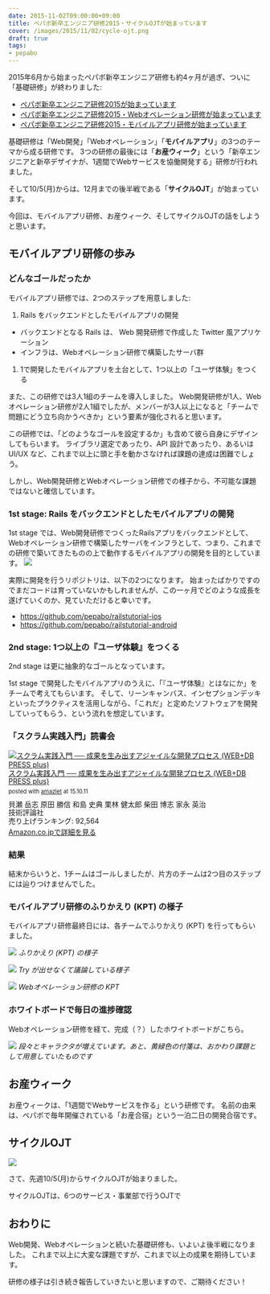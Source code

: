 ```yaml
---
date: 2015-11-02T09:00:00+09:00
title: ペパボ新卒エンジニア研修2015・サイクルOJTが始まっています
cover: /images/2015/11/02/cycle-ojt.png
draft: true
tags:
- pepabo
---
```

2015年6月から始まったペパボ新卒エンジニア研修も約4ヶ月が過ぎ、ついに「基礎研修」が終わりました:

- [ペパボ新卒エンジニア研修2015が始まっています](/2015/06/14/pepabo-engineer-training-2015/)
- [ペパボ新卒エンジニア研修2015・Webオペレーション研修が始まっています](/2015/07/20/pepabo-web-operation-training-2015/)
- [ペパボ新卒エンジニア研修2015・モバイルアプリ研修が始まっています](/2015/08/18/pepabo-mobile-app-training-2015/)

基礎研修は「Web開発」「Webオペレーション」「**モバイルアプリ**」の3つのテーマから成る研修です。
3つの研修の最後には「**お産ウィーク**」という「新卒エンジニアと新卒デザイナが、1週間でWebサービスを協働開発する」研修が行われました。

そして10/5(月)からは、12月までの後半戦である「**サイクルOJT**」が始まっています。

今回は、モバイルアプリ研修、お産ウィーク、そしてサイクルOJTの話をしようと思います。

モバイルアプリ研修の歩み
---

### どんなゴールだったか

モバイルアプリ研修では、2つのステップを用意しました:

1. Rails をバックエンドとしたモバイルアプリの開発
  - バックエンドとなる Rails は、 Web 開発研修で作成した Twitter 風アプリケーション
  - インフラは、Webオペレーション研修で構築したサーバ群
1. 1で開発したモバイルアプリを土台として、1つ以上の「ユーザ体験」をつくる

また、この研修では3人1組のチームを導入しました。
Web開発研修が1人、Webオペレーション研修が2人1組でしたが、メンバーが3人以上になると「チームで問題にどう立ち向かうべきか」という要素が強化されると思います。

この研修では、「どのようなゴールを設定するか」も含めて彼ら自身にデザインしてもらいます。
ライブラリ選定であったり、API 設計であったり、あるいは UI/UX など、これまで以上に頭と手を動かさなければ課題の達成は困難でしょう。

しかし、Web開発研修とWebオペレーション研修での様子から、不可能な課題ではないと確信しています。

### 1st stage: Rails をバックエンドとしたモバイルアプリの開発


1st stage では、Web開発研修でつくったRailsアプリをバックエンドとして、Webオペレーション研修で構築したサーバをインフラとして、つまり、これまでの研修で築いてきたものの上で動作するモバイルアプリの開発を目的としています。
![](/images/2015/08/18/1st_stage.png)

実際に開発を行うリポジトリは、以下の2つになります。
始まったばかりですのでまだコードは育っていないかもしれませんが、この一ヶ月でどのような成長を遂げていくのか、見ていただけると幸いです。

- https://github.com/pepabo/railstutorial-ios
- https://github.com/pepabo/railstutorial-android

### 2nd stage: 1つ以上の『ユーザ体験』をつくる

2nd stage は更に抽象的なゴールとなっています。

1st stage で開発したモバイルアプリのうえに、「『ユーザ体験』とはなにか」をチームで考えてもらいます。
そして、リーンキャンバス、インセプションデッキといったプラクティスを活用しながら、「これだ」と定めたソフトウェアを開発していってもらう、という流れを想定しています。

### 「スクラム実践入門」読書会

<div class="amazlet-box" style="margin-bottom:0px;"><div class="amazlet-image" style="float:left;margin:0px 12px 1px 0px;"><a href="http://www.amazon.co.jp/exec/obidos/ASIN/4774172367/hifumiass-22/ref=nosim/" name="amazletlink" target="_blank"><img src="http://ecx.images-amazon.com/images/I/51ABflXRwZL.jpg" alt="スクラム実践入門 ── 成果を生み出すアジャイルな開発プロセス (WEB+DB PRESS plus)" style="border: none;" /></a></div><div class="amazlet-info" style="line-height:120%; margin-bottom: 10px"><div class="amazlet-name" style="margin-bottom:10px;line-height:120%"><a href="http://www.amazon.co.jp/exec/obidos/ASIN/4774172367/hifumiass-22/ref=nosim/" name="amazletlink" target="_blank">スクラム実践入門 ── 成果を生み出すアジャイルな開発プロセス (WEB+DB PRESS plus)</a><div class="amazlet-powered-date" style="font-size:80%;margin-top:5px;line-height:120%">posted with <a href="http://www.amazlet.com/" title="amazlet" target="_blank">amazlet</a> at 15.10.11</div></div><div class="amazlet-detail">貝瀬 岳志 原田 勝信 和島 史典 栗林 健太郎 柴田 博志 家永 英治 <br />技術評論社 <br />売り上げランキング: 92,564<br /></div><div class="amazlet-sub-info" style="float: left;"><div class="amazlet-link" style="margin-top: 5px"><a href="http://www.amazon.co.jp/exec/obidos/ASIN/4774172367/hifumiass-22/ref=nosim/" name="amazletlink" target="_blank">Amazon.co.jpで詳細を見る</a></div></div></div><div class="amazlet-footer" style="clear: left"></div></div>

### 結果

結末からいうと、1チームはゴールしましたが、片方のチームは2つ目のステップには辿りつけませんでした。

### モバイルアプリ研修のふりかえり (KPT) の様子

モバイルアプリ研修最終日には、各チームでふりかえり (KPT) を行ってもらいました。

[![](/images/2015/08/18/kpt01_large.jpg)](/images/2015/08/18/kpt01_full.jpg)
*ふりかえり (KPT) の様子*

[![](/images/2015/08/18/kpt02_large.jpg)](/images/2015/08/18/kpt02_full.jpg)
*Try が出せなくて議論している様子*

[![](/images/2015/08/18/kpt03_large.jpg)](/images/2015/08/18/kpt03_full.jpg)
*Webオペレーション研修の KPT*

### ホワイトボードで毎日の進捗確認

Webオペレーション研修を経て、完成（？）したホワイトボードがこちら。

[![](/images/2015/08/18/kanban_large.jpg)](/images/2015/08/18/kanban_full.jpg)
*段々とキャラクタが増えています。あと、黄緑色の付箋は、おかわり課題として用意していたものです*

お産ウィーク
---

お産ウィークは、「1週間でWebサービスを作る」という研修です。
名前の由来は、ペパボで毎年開催されている「お産合宿」という一泊二日の開発合宿です。


サイクルOJT
---

![](/images/2015/10/13/cycle-ojt.png)

さて、先週10/5(月)からサイクルOJTが始まりました。

サイクルOJTは、6つのサービス・事業部で行うOJTで

おわりに
---

Web開発、Webオペレーションと続いた基礎研修も、いよいよ後半戦になりました。
これまで以上に大変な課題ですが、これまで以上の成果を期待しています。

研修の様子は引き続き報告していきたいと思いますので、ご期待ください！

